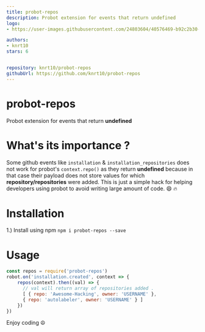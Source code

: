 ```yaml
---
title: probot-repos
description: Probot extension for events that return undefined
logo:
- https://user-images.githubusercontent.com/24803604/40576469-b92c2b30-6114-11e8-87cf-eb435b2a50db.jpeg

authors:
- knrt10
stars: 6


repository: knrt10/probot-repos
githubUrl: https://github.com/knrt10/probot-repos
---
```


# probot-repos
Probot extension for events that return **undefined**

# What's its importance ?

Some github events like `installation` & `installation_repositories` does not work for probot's
`context.repo()` as they return **undefined** because in that case their payload does not store values for which **repository/repositories** were added. This is just a simple hack for helping developers using probot to avoid writing large amount of code. :smile: :fire:

# Installation

1.) Install using npm `npm i probot-repos --save`

# Usage

```js
const repos = require('probot-repos')
robot.on('installation.created', context => {
    repos(context).then((val) => {
      // val will return array of repositories added .
      [ { repo: 'Awesome-Hacking', owner: 'USERNAME' },
      { repo: 'autolabeler', owner: 'USERNAME' } ]
    })
})
```
Enjoy coding :peace_symbol:

